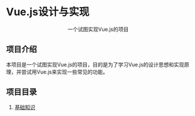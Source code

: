 # Vue.js设计与实现

<p align="center">一个试图实现Vue.js的项目</p>
    
## 项目介绍

本项目是一个试图实现Vue.js的项目，目的是为了学习Vue.js的设计思想和实现原理，并尝试用Vue.js来实现一些常见的功能。

## 项目目录

1. [基础知识](./basic/README.md)
<!-- 2. [组件系统](./component/README.md) -->
<!-- 3. [路由系统](./router/README.md) -->
